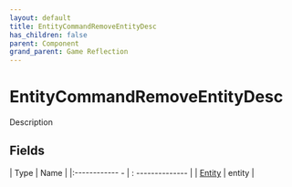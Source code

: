 ```yaml
---
layout: default
title: EntityCommandRemoveEntityDesc
has_children: false
parent: Component
grand_parent: Game Reflection
---
```

# EntityCommandRemoveEntityDesc
Description 

## Fields
| Type | Name |
|:------------ - | : -------------- |
| [Entity](game-reflection/classes/entity.md) | entity |
